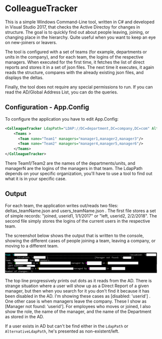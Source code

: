 # ColleagueTracker

This is a simple Windows Command-Line tool, written in C# and developed in Visual Studio 2017, that checks the Active Directoy for changes in structure. The goal is to quickly find out about people leaving, joining, or changing place in the hierarchy. Quite useful when you want to keep an eye on new-joiners or leavers.

The tool is configured with a set of teams (for example, departments or units in the company), and for each team, the logins of the respective managers. When executed for the first time, it fetches the list of direct reports and stores it in a set of json files. The next time it executes, it again reads the structure, compares with the already existing json files, and displays the deltas.

Finally, the tool does not require any special permissions to run. If you can read the AD/Global Address List, you can do the queries.

## Configuration - App.Config

To configure the application you have to edit App.Config:

```xml
<ColleagueTracker LdapPath="LDAP://DC=department,DC=company,DC=com" AlternativeLdapPath="LDAP://DC=department2,DC=company,DC=com">
    <Teams >
      <Team name="Team1" managers="manager1,manager2,manager3"/>
      <Team name="Team2" managers="manager4,manager5,manager6"/>
    </Teams>
</ColleagueTracker>
```

There Team1/Team2 are the names of the departments/units, and managerN are the logins of the managers in that team. The LdapPath depends on your specific organization, you'll have to use a tool to find out what it is in your specific case.

## Output

For each team, the application writes out/reads two files: deltas_teamName.json and users_teamName.json . The first file stores a set of simple records: "joined, userid1, 1/1/2017" or "left, userid2, 2/2/2018". The second file simply stores the logins of the current users in the respective team.

The screenshot below shows the output that is written to the console, showing the different cases of people joining a team, leaving a company, or moving to a different team. 

![](output.png)

The top line progressively prints out dots as it reads from the AD. There is strange situation where a user will show up as a Direct Report of a given manager, but then when you search for it you don't find it because it has been disabled in the AD. I'm showing these cases as \[disabled: 'userid'] . One other case is when managers leave the company. These I show as \[Manager not found: 'userid'].
For employees who moves or joined, I also show the role, the name of the manager, and the name of the Department as stored in the AD.

If a user exists in AD but can't be find either in the `LdapPath` or `AlternativeLdapPath`, he's presented as non-existent/left.
